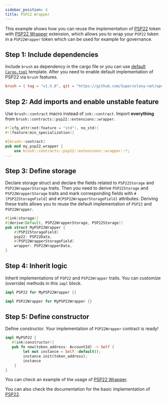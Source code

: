 ```yaml
---
sidebar_position: 4
title: PSP22 Wrapper
---
```


This example shows how you can reuse the implementation of [PSP22](https://github.com/Supercolony-net/openbrush-contracts/tree/main/contracts/token/psp22) token with [PSP22 Wrapper](https://github.com/Supercolony-net/openbrush-contracts/tree/main/contracts/token/psp22/extensions/wrapper.rs) extension, which allows you to wrap your `PSP22` token in a `PSP22Wrapper` token which can be used for example for governance.

## Step 1: Include dependencies

Include `brush` as dependency in the cargo file or you can use [default `Cargo.toml`](/smart-contracts/overview#the-default-toml-of-your-project-with-openbrush) template.
After you need to enable default implementation of PSP22 via `brush` features.

```toml
brush = { tag = "v1.5.0", git = "https://github.com/Supercolony-net/openbrush-contracts", default-features = false, features = ["psp22"] }
```

## Step 2: Add imports and enable unstable feature

Use `brush::contract` macro instead of `ink::contract`. Import **everything** from `brush::contracts::psp22::extensions::wrapper`.

```rust
#![cfg_attr(not(feature = "std"), no_std)]
#![feature(min_specialization)]

#[brush::contract]
pub mod my_psp22_wrapper {
    use brush::contracts::psp22::extensions::wrapper::*;
...
```

## Step 3: Define storage

Declare storage struct and declare the fields related to `PSP22Storage` and `PSP22WrapperStorage` traits. Then you need to derive `PSP22Storage` and `PSP22WrapperStorage` traits and mark corresponding fields with `#[PSP22StorageField]` and `#[PSP22WrapperStorageField]` attributes. Deriving these traits allows you to reuse the default implementation of `PSP22` and `PSP22Wrapper`.

```rust
#[ink(storage)]
#[derive(Default, PSP22WrapperStorage, PSP22Storage)]
pub struct MyPSP22Wrapper {
    #[PSP22StorageField]
    psp22: PSP22Data,
    #[PSP22WrapperStorageField]
    wrapper: PSP22WrapperData,
}
```

## Step 4: Inherit logic

Inherit implementations of `PSP22` and `PSP22Wrapper` traits. You can customize (override) methods in this `impl` block.

```rust
impl PSP22 for MyPSP22Wrapper {}

impl PSP22Wrapper for MyPSP22Wrapper {}
```

## Step 5: Define constructor

Define constructor. Your implementation of `PSP22Wrapper` contract is ready!

```rust
impl MyPSP22 {
   #[ink(constructor)]
   pub fn new(token_address: AccountId) -> Self {
        let mut instance = Self::default();
        instance.init(token_address);
        instance
    }
}
```

You can check an example of the usage of [PSP22 Wrapper](https://github.com/Supercolony-net/openbrush-contracts/tree/main/examples/psp22_extensions/wrapper).

You can also check the documentation for the basic implementation of [PSP22](/smart-contracts/PSP22/psp22).
